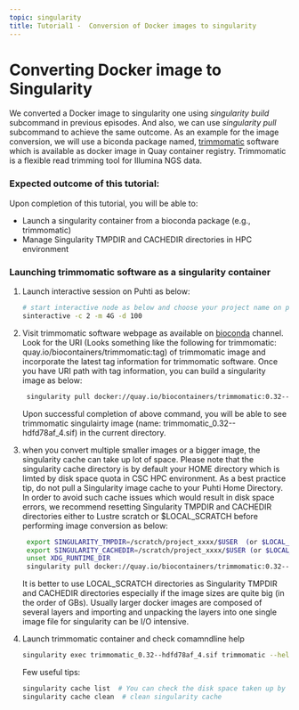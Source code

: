 ```yaml
---
topic: singularity
title: Tutorial1 -  Conversion of Docker images to singularity
---
```


# Converting Docker image to Singularity

We converted a Docker image to singularity one using *singularity build* subcommand in previous episodes. And also, we can use *singularity pull* subcommand to achieve the same outcome. As an example for the image conversion, we will use a biconda package named, [trimmomatic](https://bioconda.github.io/recipes/trimmomatic/README.html) software which is available as docker image in Quay container registry. Trimmomatic is a flexible read trimming tool for Illumina NGS data. 

###  Expected outcome of this tutorial:
Upon completion of this tutorial, you will be able to:
- Launch a singularity container from a bioconda package (e.g., trimmomatic)
- Manage Singularity TMPDIR and CACHEDIR directories in HPC environment


### Launching trimmomatic software as a singularity container

1. Launch interactive session on Puhti as below:

   ```bash
   # start interactive node as below and choose your project name on prompt
   sinteractive -c 2 -m 4G -d 100
   ```
2. Visit trimmomatic software webpage as available on [bioconda](https://bioconda.github.io/recipes/trimmomatic/README.html) channel. Look for the URI (Looks
   something like the following for trimmomatic: quay.io/biocontainers/trimmomatic:tag) of trimmomatic image  and incorporate the latest tag information for 
   trimmomatic software. Once you have URI path with tag information, you can build a singularity image as below:
  
   ```bash
    singularity pull docker://quay.io/biocontainers/trimmomatic:0.32--hdfd78af_4
   ```
   Upon successful completion of above command, you will be able to see trimmomatic singulairty image (name: trimmomatic_0.32--hdfd78af_4.sif) in the current
   directory.
   
3. when you convert multiple smaller images or a bigger image, the singularity cache can take up lot of space. Please note that the singularity cache directory is 
   by default your HOME directory which is limted by disk space quota in CSC HPC environment. As a best practice tip, do not pull a Singularity image cache to your 
   Puhti Home Directory. In order to avoid such cache issues which would result in disk space errors, we recommend resetting Singularity TMPDIR and CACHEDIR 
   directories either to Lustre scratch or $LOCAL_SCRATCH  before performing image conversion as below:
  
   ```bash  
    export SINGULARITY_TMPDIR=/scratch/project_xxxx/$USER  (or $LOCAL_SCRATCH)
    export SINGULARITY_CACHEDIR=/scratch/project_xxxx/$USER (or $LOCAL_SCRATCH)
    unset XDG_RUNTIME_DIR
    singularity pull docker://quay.io/biocontainers/trimmomatic:0.32--hdfd78af_4
   ```
    It is better to use LOCAL_SCRATCH directories as Singularity TMPDIR and CACHEDIR directories especially if the image sizes are quite big (in the order of 
    GBs). Usually larger docker images are composed of several layers and importing and unpacking the layers into one single image file for singularity can be I/O
    intensive.

4. Launch trimmomatic container and check comamndline help 
    ```bash
    singularity exec trimmomatic_0.32--hdfd78af_4.sif trimmomatic --help   # or simply ./trimmomatic_0.32--hdfd78af_4.sif
   ```
  
   Few useful tips:
  
    ```bash  
    singularity cache list  # You can check the disk space taken up by the image in cache folder
    singularity cache clean  # clean singularity cache
    ```


